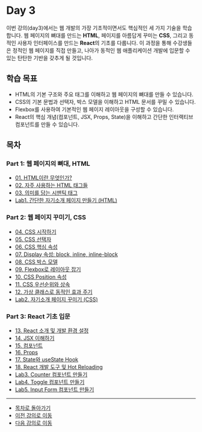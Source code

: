 # Day 3

이번 강의(day3)에서는 웹 개발의 가장 기초적이면서도 핵심적인 세 가지 기술을 학습합니다. 웹 페이지의 뼈대를 만드는 **HTML**, 페이지를 아름답게 꾸미는 **CSS**, 그리고 동적인 사용자 인터페이스를 만드는 **React**의 기초를 다룹니다. 이 과정을 통해 수강생들은 정적인 웹 페이지를 직접 만들고, 나아가 동적인 웹 애플리케이션 개발에 입문할 수 있는 탄탄한 기반을 갖추게 될 것입니다.

## 학습 목표

*   HTML의 기본 구조와 주요 태그를 이해하고 웹 페이지의 뼈대를 만들 수 있습니다.
*   CSS의 기본 문법과 선택자, 박스 모델을 이해하고 HTML 문서를 꾸밀 수 있습니다.
*   Flexbox를 사용하여 기본적인 웹 페이지 레이아웃을 구성할 수 있습니다.
*   React의 핵심 개념(컴포넌트, JSX, Props, State)을 이해하고 간단한 인터랙티브 컴포넌트를 만들 수 있습니다.

## 목차

### Part 1: 웹 페이지의 뼈대, HTML
- [01. HTML이란 무엇인가?](01-What-is-HTML.md)
- [02. 자주 사용하는 HTML 태그들](02-Common-HTML-Tags.md)
- [03. 의미를 담는 시맨틱 태그](03-Semantic-HTML.md)
- [Lab1. 간단한 자기소개 페이지 만들기 (HTML)](Lab1-Simple-Profile-HTML.md)

### Part 2: 웹 페이지 꾸미기, CSS
- [04. CSS 시작하기](04-Getting-Started-with-CSS.md)
- [05. CSS 선택자](05-CSS-Selectors.md)
- [06. CSS 핵심 속성](06-CSS-Core-Properties.md)
- [07. Display 속성: block, inline, inline-block](07-CSS-Display-Property.md)
- [08. CSS 박스 모델](08-CSS-Box-Model.md)
- [09. Flexbox로 레이아웃 잡기](09-Layout-with-Flexbox.md)
- [10. CSS Position 속성](10-CSS-Position-Property.md)
- [11. CSS 우선순위와 상속](11-CSS-Specificity-and-Inheritance.md)
- [12. 가상 클래스로 동적인 효과 주기](12-CSS-Pseudo-Classes.md)
- [Lab2. 자기소개 페이지 꾸미기 (CSS)](Lab2-Styling-Profile-CSS.md)

### Part 3: React 기초 입문
- [13. React 소개 및 개발 환경 설정](13-Introducing-React-and-Setup.md)
- [14. JSX 이해하기](14-Understanding-JSX.md)
- [15. 컴포넌트](15-Components.md)
- [16. Props](16-Props.md)
- [17. State와 useState Hook](17-State-and-UseState-Hook.md)
- [18. React 개발 도구 및 Hot Reloading](18-React-DevTools-and-Hot-Reloading.md)
- [Lab3. Counter 컴포넌트 만들기](Lab3-Counter-Component.md)
- [Lab4. Toggle 컴포넌트 만들기](Lab4-Toggle-Component.md)
- [Lab5. Input Form 컴포넌트 만들기](Lab5-Input-Form-Component.md)

---

- [목차로 돌아가기](../README.md)
- [이전 강의로 이동](../day2/README.md)
- [다음 강의로 이동](../day4/README.md)